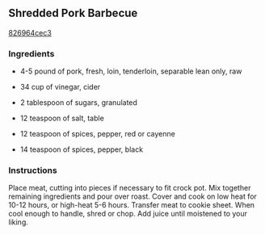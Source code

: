 ## Shredded Pork Barbecue

[826964cec3](http://www.food.com/recipe/shredded-pork-barbecue-352078)

### Ingredients

 - 4-5 pound of pork, fresh, loin, tenderloin, separable lean only, raw

 - 34 cup of vinegar, cider

 - 2 tablespoon of sugars, granulated

 - 12 teaspoon of salt, table

 - 12 teaspoon of spices, pepper, red or cayenne

 - 14 teaspoon of spices, pepper, black

### Instructions

Place meat, cutting into pieces if necessary to fit crock pot. Mix together remaining ingredients and pour over roast. Cover and cook on low heat for 10-12 hours, or high-heat 5-6 hours. Transfer meat to cookie sheet. When cool enough to handle, shred or chop. Add juice until moistened to your liking.